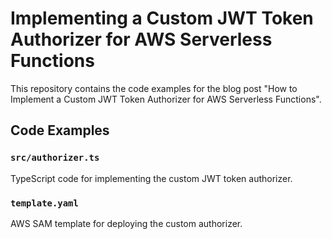 # Implementing a Custom JWT Token Authorizer for AWS Serverless Functions

This repository contains the code examples for the blog post "How to Implement a Custom JWT Token Authorizer for AWS Serverless Functions".

## Code Examples

### `src/authorizer.ts`

TypeScript code for implementing the custom JWT token authorizer.

### `template.yaml`

AWS SAM template for deploying the custom authorizer.
